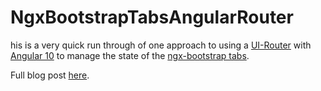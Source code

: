 # NgxBootstrapTabsAngularRouter

his is a very quick run through of one approach to using a [UI-Router](https://github.com/ui-router/angular) with [Angular 10](https://angular.io) to manage the state of the [ngx-bootstrap tabs](https://valor-software.com/ngx-bootstrap/#/tabs).

Full blog post [here](https://blog.nigelsim.org/2020/08/01/ui-router-ngx-bootstrap-tabs/).
